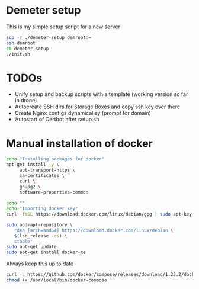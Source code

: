 # Demeter setup

This is my simple setup script for a new server

```bash
scp -r ./demeter-setup demroot:~
ssh demroot
cd demeter-setup
./init.sh
```

# TODOs

- Unify setup and backup scripts with a template (working version so far in drone)
- Autocreate SSH dirs for Storage Boxes and copy ssh key over there
- Create Nginx configs dynamicalley (prompt for domain)
- Autostart of Certbot after setup.sh

# Manual installation of docker

```bash
echo "Installing packages for docker"
apt-get install -y \
     apt-transport-https \
     ca-certificates \
     curl \
     gnupg2 \
     software-properties-common 
     
echo ""
echo "Importing docker key"
curl -fsSL https://download.docker.com/linux/debian/gpg | sudo apt-key add -

sudo add-apt-repository \
   "deb [arch=amd64] https://download.docker.com/linux/debian \
   $(lsb_release -cs) \
   stable"
sudo apt-get update
sudo apt-get install docker-ce
```

Always keep this up to date
```bash
curl -L https://github.com/docker/compose/releases/download/1.23.2/docker-compose-`uname -s`-`uname -m` -o /usr/local/bin/docker-compose
chmod +x /usr/local/bin/docker-compose
```
